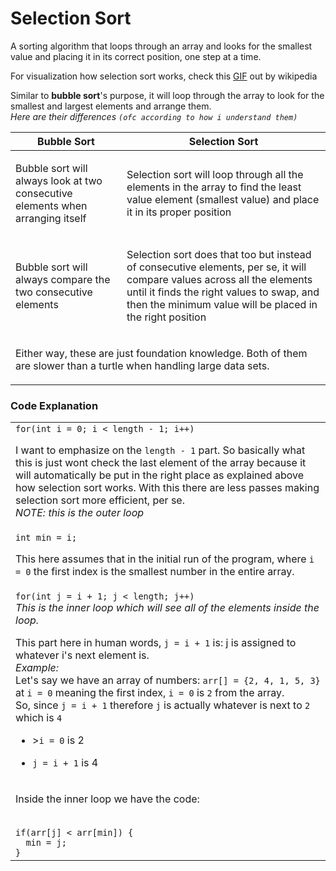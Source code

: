 <h1>Selection Sort</h1>
<p>A sorting algorithm that loops through an array and looks for the smallest value and placing it in its correct position, one step at a time.</p>

<p>For visualization how selection sort works, check this <a href=""https://en.wikipedia.org/wiki/Selection_sort#/media/File:Selection-Sort-Animation.gif>GIF</a> out by wikipedia</p>

<p>Similar to <strong>bubble sort</strong>'s purpose, it will loop through the array to look for the smallest and largest elements and arrange them.<br>
<i>Here are their differences <code>(ofc according to how i understand them)</code></i><br>
  <table>
    <thead>
      <th>Bubble Sort</th>
      <th>Selection Sort</th>
    </thead>
    <tbody>
      <tr>
        <td>
          <p>Bubble sort will always look at two consecutive elements when arranging itself</p>
        </td>
        <td>
          <p>Selection sort will loop through all the elements in the array to find the least value element (smallest value) and place it in its proper position</p>
        </td>
      </tr>
      <tr>
        <td>
          <p>Bubble sort will always compare the two consecutive elements</p>
        </td>
        <td>
          <p>Selection sort does that too but instead of consecutive elements, per se, it will compare values across all the elements until it finds the right values to swap, and then the minimum value will be placed in the right position</p>
        </td>
      </tr>
      <tr>
        <td colspan="2">
          <p>Either way, these are just foundation knowledge. Both of them are slower than a turtle when handling large data sets.</p>
        </td>
      </tr>
    </tbody>
  </table>
</p>

<h3>Code Explanation</h3>
<table>
  <tbody>
    <tr>
      <td>
        <code>for(int i = 0; i < length - 1; i++)</code><br>
        <p>I want to emphasize on the <code>length - 1</code> part. So basically what this is just wont check the last element of the array because it will automatically be put in the right place as explained above how selection sort works. With this there are less passes making selection sort more efficient, per se.<br><i>NOTE: this is the outer loop</i></p>
      </td>
    </tr>
    <tr>
      <td>
        <code>int min = i;</code><br>
        <p>This here assumes that in the initial run of the program, where <code>i = 0</code> the first index is the smallest number in the entire array.</p>
      </td>
    </tr>
    <tr>
      <td>
        <code>for(int j = i + 1; j < length; j++)</code><br>
      <em>This is the inner loop which will see all of the elements inside the loop.</em><br>
      <p>This part here in human words, <code>j = i + 1</code> is: j is assigned to whatever i's next element is.<br>
        <i>Example:</i><br>
        Let's say we have an array of numbers: <code>arr[] = {2, 4, 1, 5, 3}</code><br>
        at <code>i = 0</code> meaning the first index, <code>i = 0</code> is <code>2</code> from the array.<br>
        So, since <code>j = i + 1</code> therefore <code>j</code> is actually whatever is next to <code>2</code> which is <code>4</code><br>
        <ul>
          <li><p>><code>i = 0</code> is 2</p></li>
          <li><p><code>j = i + 1</code> is 4</p></li>
        </ul>
      </p>
      </td>
    </tr>
    <tr>
      <td>
        <p>Inside the inner loop we have the code:</p><br>
        <code>if(arr[j] < arr[min]) {</code><br>
        <code>  min = j;</code><br>
        <code>}</code>
      </td>
    </tr>
  </tbody>
</table>
